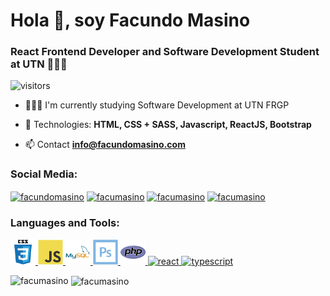 <h1 align="left">Hola 👋, soy Facundo Masino</h1>
<h3 align="left">React Frontend Developer and Software Development Student at UTN 👨🏼‍🎓</h3>

![visitors](https://visitor-badge.glitch.me/badge?page_id=facumasino.facundomasino)

- 👨🏼‍🎓 I'm currently studying Software Development at UTN FRGP 

- 🌱 Technologies: **HTML, CSS + SASS, Javascript, ReactJS, Bootstrap**

- 📫 Contact **info@facundomasino.com**

<h3 align="left">Social Media:</h3>
<p align="left">
<a href="https://linkedin.com/in/facundomasino" target="blank"><img align="center" src="https://raw.githubusercontent.com/rahuldkjain/github-profile-readme-generator/master/src/images/icons/Social/linked-in-alt.svg" alt="facundomasino" height="30" width="40" /></a>
<a href="https://fb.com/facumasino" target="blank"><img align="center" src="https://raw.githubusercontent.com/rahuldkjain/github-profile-readme-generator/master/src/images/icons/Social/facebook.svg" alt="facumasino" height="30" width="40" /></a>
<a href="https://instagram.com/facumasino" target="blank"><img align="center" src="https://raw.githubusercontent.com/rahuldkjain/github-profile-readme-generator/master/src/images/icons/Social/instagram.svg" alt="facumasino" height="30" width="40" /></a>
<a href="https://www.youtube.com/c/facumasino" target="blank"><img align="center" src="https://raw.githubusercontent.com/rahuldkjain/github-profile-readme-generator/master/src/images/icons/Social/youtube.svg" alt="facumasino" height="30" width="40" /></a>
</p>

<h3 align="left">Languages and Tools:</h3>
<p align="left"> <a href="https://www.w3schools.com/css/" target="_blank"> <img src="https://raw.githubusercontent.com/devicons/devicon/master/icons/css3/css3-original-wordmark.svg" alt="css3" width="40" height="40"/> </a> <a href="https://developer.mozilla.org/en-US/docs/Web/JavaScript" target="_blank"> <img src="https://raw.githubusercontent.com/devicons/devicon/master/icons/javascript/javascript-original.svg" alt="javascript" width="40" height="40"/> </a> <a href="https://www.mysql.com/" target="_blank"> <img src="https://raw.githubusercontent.com/devicons/devicon/master/icons/mysql/mysql-original-wordmark.svg" alt="mysql" width="40" height="40"/> </a> <a href="https://www.photoshop.com/en" target="_blank"> <img src="https://raw.githubusercontent.com/devicons/devicon/master/icons/photoshop/photoshop-line.svg" alt="photoshop" width="40" height="40"/> </a> <a href="https://www.php.net" target="_blank"> <img src="https://raw.githubusercontent.com/devicons/devicon/master/icons/php/php-original.svg" alt="php" width="40" height="40"/> </a> <a href="https://www.react.org" target="_blank"> <img src="https://upload.wikimedia.org/wikipedia/commons/a/a7/React-icon.svg" alt="react" width="40" height="40"/> </a> <a href="https://www.typescriptlang.org" target="_blank"> <img src="https://upload.wikimedia.org/wikipedia/commons/4/4c/Typescript_logo_2020.svg" alt="typescript" width="40" height="40"/> </a></p>

<p><img align="left" src="https://github-readme-stats.vercel.app/api/top-langs?username=facumasino&show_icons=true&locale=en&layout=compact" alt="facumasino" /></p>

<p>&nbsp;<img align="center" src="https://github-readme-stats.vercel.app/api?username=facumasino&show_icons=true&locale=en" alt="facumasino" /></p>
